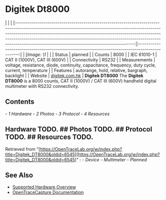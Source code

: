 # Digitek Dt8000
| | | |:-----------------------------------------------------------------------------------------------------------------------------------------------------------------------------------------------------------------------------------------------------------------------------------------------------------------------------------------------------------------------------------:|:------------------------------------------------------------------------------------------------:| | [*Image: \1* | | | Status | planned | | Counts | 8000 | | IEC 61010-1 | CAT II (1000V), CAT III (600V) | | Connectivity | RS232 | | Measurements | voltage, resistance, diode, continuity, capacitance, frequency, duty cycle, current, temperature | | Features | autorange, hold, relative, bargraph, backlight | | Website | [digitek.com.hk](http://www.digitek.com.hk) | **Digitek DT8000** The **Digitek DT8000** is a 8000 counts, CAT II (1000V) / CAT III (600V) handheld digital multimeter with RS232 connectivity.
## Contents
\- *1 Hardware* \- *2 Photos* \- *3 Protocol* \- *4 Resources*
## Hardware TODO. ## Photos TODO. ## Protocol TODO. ## Resources TODO.
Retrieved from "[https://OpenTraceLab.org/w/index.php?title=Digitek_DT8000&oldid=6545](https://OpenTraceLab.org/w/index.php?title=Digitek_DT8000&oldid=6545)"
: \- *Device* \- *Multimeter* \- *Planned*
## See Also
- [Supported Hardware Overview](../supported-hardware.md)
- [OpenTraceCapture Documentation](../../opentracecapture/overview.md)
